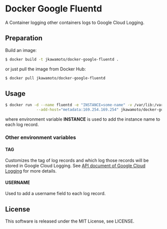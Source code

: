 # Docker Google Fluentd

A Container logging other containers logs to Google Cloud Logging.

## Preparation

Build an image:

```sh
$ docker build -t jkawamoto/docker-google-fluentd .
```

or just pull the image from Docker Hub:

```sh
$ docker pull jkawamoto/docker-google-fluentd
```

## Usage
```sh
$ docker run -d --name fluentd -e "INSTANCE=some-name" -v /var/lib:/var/lib \
              --add-host="metadata:169.254.169.254" jkawamoto/docker-google-fluentd
```
where environment variable **INSTANCE** is used to add the instance name to each log record.

### Other environment variables

#### TAG
Customizes the tag of log records
and which log those records will be stored in Google Cloud Logging.
See [API document of Google Cloud Logging](https://cloud.google.com/logging/docs/api/) for more details.

#### USERNAME
Used to add a username field to each log record.

## License
This software is released under the MIT License, see LICENSE.
